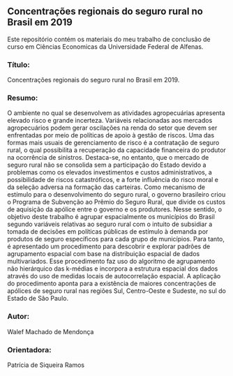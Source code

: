 ## Concentrações regionais do seguro rural no Brasil em 2019

Este repositório contém os materiais do meu trabalho de conclusão de curso em Ciências Economicas da Universidade Federal de Alfenas. 

### Título: 

Concentrações regionais do seguro rural no Brasil em 2019.

### Resumo: 

O ambiente no qual se desenvolvem as atividades agropecuárias apresenta elevado risco e grande incerteza. Variáveis relacionadas aos mercados agropecuários podem gerar oscilações na renda do setor que devem ser enfrentadas por meio de políticas de apoio à gestão de riscos. Uma das formas mais usuais de gerenciamento de risco é a contratação de seguro rural, o qual possibilita a recuperação da capacidade financeira do produtor na ocorrência de sinistros. Destaca-se, no entanto, que o mercado de seguro rural não se consolida sem a participação do Estado devido a problemas como os elevados investimentos e custos administrativos, a possibilidade de riscos catastróficos, e a forte influência do risco moral e da seleção adversa na formação das carteiras. Como mecanismo de estímulo para o desenvolvimento do seguro rural, o governo brasileiro criou o Programa de Subvenção ao Prêmio do Seguro Rural, que divide os custos de aquisição da apólice entre o governo e os produtores. Nesse sentido, o objetivo deste trabalho é agrupar espacialmente os municípios do Brasil segundo variáveis relativas ao seguro rural com o intuito de subsidiar a tomada de decisões em políticas públicas de estímulo à demanda por produtos de seguro específicos para cada grupo de municípios. Para tanto, é apresentado um procedimento para descobrir e explorar padrões de agrupamento espacial com base na distribuição espacial de dados multivariados. Esse procedimento faz uso do algoritmo de agrupamento não hierárquico das k-médias e incorpora a estrutura espacial dos dados através do uso de medidas locais de autocorrelação espacial. A aplicação do procedimento aponta para a existência de maiores concentrações de apólices de seguro rural nas regiões Sul, Centro-Oeste e Sudeste, no sul do Estado de São Paulo. 

### Autor: 

Walef Machado de Mendonça

### Orientadora: 

Patrícia de Siqueira Ramos
